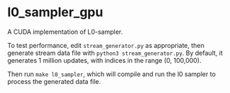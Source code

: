 # l0_sampler_gpu
A CUDA implementation of L0-sampler.

To test performance, edit `stream_generator.py` as appropriate, then generate stream data file with `python3 stream_generator.py`. By default, it generates 1 million updates, with indices in the range (0, 100,000).

Then run `make l0_sampler`, which will compile and run the l0 sampler to process the generated data file.